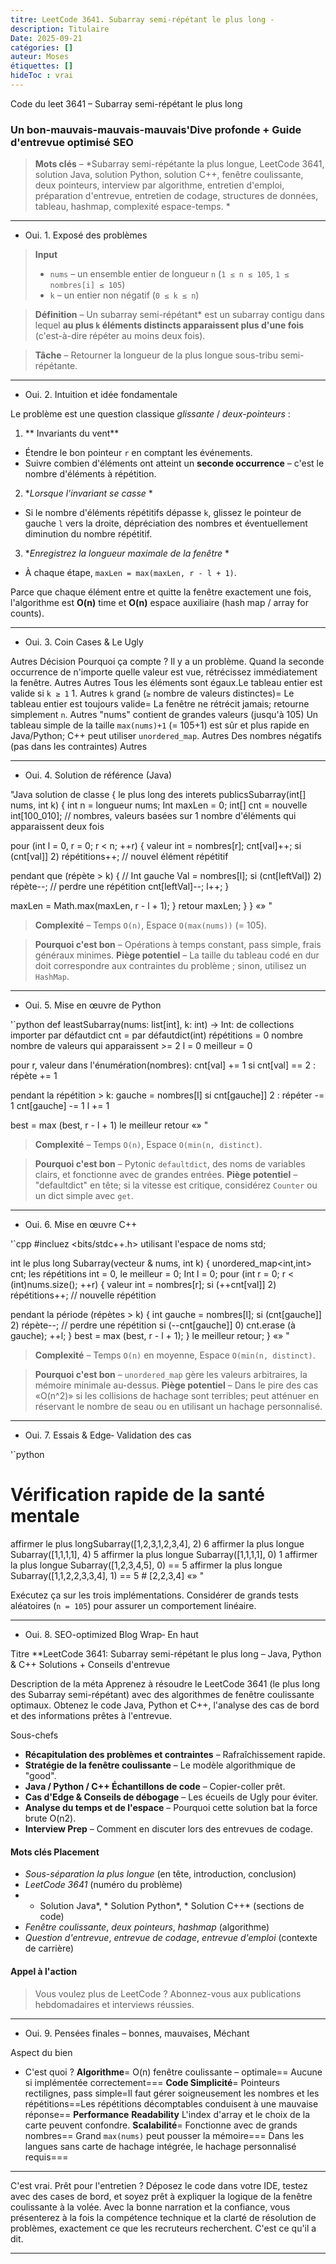 ```yaml
---
titre: LeetCode 3641. Subarray semi-répétant le plus long -
description: Titulaire
Date: 2025-09-21
catégories: []
auteur: Moses
étiquettes: []
hideToc : vrai
---
```

Code du leet 3641 – Subarray semi-répétant le plus long
### Un bon-mauvais-mauvais-mauvais'Dive profonde + Guide d'entrevue optimisé SEO

> **Mots clés** – *Subarray semi-répétante la plus longue, LeetCode 3641, solution Java, solution Python, solution C++, fenêtre coulissante, deux pointeurs, interview par algorithme, entretien d'emploi, préparation d'entrevue, entretien de codage, structures de données, tableau, hashmap, complexité espace-temps. *

---

- Oui. 1. Exposé des problèmes

> **Input**
> * `nums` – un ensemble entier de longueur `n` (`1 ≤ n ≤ 105`, `1 ≤ nombres[i] ≤ 105`)
> * `k` – un entier non négatif (`0 ≤ k ≤ n`)

> **Définition** – Un subarray semi-répétant* est un subarray contigu dans lequel **au plus `k` éléments distincts apparaissent plus d'une fois** (c'est-à-dire répéter au moins deux fois).

> **Tâche** – Retourner la longueur de la plus longue sous-tribu semi-répétante.

---

- Oui. 2. Intuition et idée fondamentale

Le problème est une question classique *glissante* / *deux-pointeurs* :

1. ** Invariants du vent**
* Étendre le bon pointeur `r` en comptant les événements.
* Suivre combien d'éléments ont atteint un **seconde occurrence** – c'est le nombre d'éléments à répétition.

2. **Lorsque l'invariant se casse* *
* Si le nombre d'éléments répétitifs dépasse `k`, glissez le pointeur de gauche `l` vers la droite, dépréciation des nombres et éventuellement diminution du nombre répétitif.

3. **Enregistrez la longueur maximale de la fenêtre* *
* À chaque étape, `maxLen = max(maxLen, r - l + 1)`.

Parce que chaque élément entre et quitte la fenêtre exactement une fois, l'algorithme est **O(n)** time et **O(n)** espace auxiliaire (hash map / array for counts).

---

- Oui. 3. Coin Cases & Le Ugly

Autres Décision Pourquoi ça compte ?
Il y a un problème.
Quand la seconde occurrence de n'importe quelle valeur est vue, rétrécissez immédiatement la fenêtre. Autres
Autres Tous les éléments sont égaux.Le tableau entier est valide si `k ≥ 1` 1. Autres
`k` grand (`≥` nombre de valeurs distinctes)= Le tableau entier est toujours valide= La fenêtre ne rétrécit jamais; retourne simplement `n`. Autres
"nums" contient de grandes valeurs (jusqu'à 105) Un tableau simple de la taille `max(nums)+1` (= 105+1) est sûr et plus rapide en Java/Python; C++ peut utiliser `unordered_map`. Autres
Des nombres négatifs (pas dans les contraintes) Autres

---

- Oui. 4. Solution de référence (Java)

"Java
solution de classe {
le plus long des interets publicsSubarray(int[] nums, int k) {
int n = longueur nums;
Int maxLen = 0;
int[] cnt = nouvelle int[100_010]; // nombres, valeurs basées sur 1
nombre d'éléments qui apparaissent deux fois

pour (int l = 0, r = 0; r < n; ++r) {
valeur int = nombres[r];
cnt[val]++;
si (cnt[val]] 2) répétitions++; // nouvel élément répétitif

pendant que (répète > k) { //
Int gauche Val = nombres[l];
si (cnt[leftVal]) 2) répète--; // perdre une répétition
cnt[leftVal]--;
l++;
}

maxLen = Math.max(maxLen, r - l + 1);
}
retour maxLen;
}
}
«» "

> **Complexité** – Temps `O(n)`, Espace `O(max(nums))` (= 105).

> **Pourquoi c'est bon** – Opérations à temps constant, pass simple, frais généraux minimes.
> **Piège potentiel** – La taille du tableau codé en dur doit correspondre aux contraintes du problème ; sinon, utilisez un `HashMap`.

---

- Oui. 5. Mise en œuvre de Python

'`python
def leastSubarray(nums: list[int], k: int) -> Int:
de collections importer par défautdict
cnt = par défautdict(int)
répétitions = 0 nombre nombre de valeurs qui apparaissent >= 2
l = 0
meilleur = 0

pour r, valeur dans l'énumération(nombres):
cnt[val] += 1
si cnt[val] == 2 :
répète += 1

pendant la répétition > k:
gauche = nombres[l]
si cnt[gauche]] 2 :
répéter -= 1
cnt[gauche] -= 1
l += 1

best = max (best, r - l + 1)
le meilleur retour
«» "

> **Complexité** – Temps `O(n)`, Espace `O(min(n, distinct)`.

> **Pourquoi c'est bon** – Pytonic `defaultdict`, des noms de variables clairs, et fonctionne avec de grandes entrées.
> **Piège potentiel** – "defaultdict" en tête; si la vitesse est critique, considérez `Counter` ou un dict simple avec `get`.

---

- Oui. 6. Mise en œuvre C++

'`cpp
#incluez <bits/stdc++.h>
utilisant l'espace de noms std;

int le plus long Subarray(vecteur <int>& nums, int k) {
unordered_map<int,int> cnt;
les répétitions int = 0, le meilleur = 0;
Int l = 0;
pour (int r = 0; r < (int)nums.size(); ++r) {
valeur int = nombres[r];
si (++cnt[val]] 2) répétitions++; // nouvelle répétition

pendant la période (répètes > k) {
int gauche = nombres[l];
si (cnt[gauche]] 2) répète--; // perdre une répétition
si (--cnt[gauche]] 0) cnt.erase (à gauche);
++l;
}
best = max (best, r - l + 1);
}
le meilleur retour;
}
«» "

> **Complexité** – Temps `O(n)` en moyenne, Espace `O(min(n, distinct)`.

> **Pourquoi c'est bon** – `unordered_map` gère les valeurs arbitraires, la mémoire minimale au-dessus.
> **Piège potentiel** – Dans le pire des cas «O(n^2)» si les collisions de hachage sont terribles; peut atténuer en réservant le nombre de seau ou en utilisant un hachage personnalisé.

---

- Oui. 7. Essais & Edge‐ Validation des cas

'`python
# Vérification rapide de la santé mentale
affirmer le plus longSubarray([1,2,3,1,2,3,4], 2) 6
affirmer la plus longue Subarray([1,1,1,1], 4) 5
affirmer la plus longue Subarray([1,1,1,1], 0) 1
affirmer la plus longue Subarray([1,2,3,4,5], 0) == 5
affirmer la plus longue Subarray([1,1,2,2,3,3,4], 1) == 5 # [2,2,3,4]
«» "

Exécutez ça sur les trois implémentations. Considérer de grands tests aléatoires (`n = 105`) pour assurer un comportement linéaire.

---

- Oui. 8. SEO-optimized Blog Wrap‐ En haut

Titre
**LeetCode 3641: Subarray semi-répétant le plus long – Java, Python & C++ Solutions + Conseils d'entrevue

Description de la méta
Apprenez à résoudre le LeetCode 3641 (le plus long des Subarray semi-répétant) avec des algorithmes de fenêtre coulissante optimaux. Obtenez le code Java, Python et C++, l'analyse des cas de bord et des informations prêtes à l'entrevue.

Sous-chefs

- **Récapitulation des problèmes et contraintes** – Rafraîchissement rapide.
- **Stratégie de la fenêtre coulissante** – Le modèle algorithmique de "good".
- **Java / Python / C++ Échantillons de code** – Copier-coller prêt.
- **Cas d'Edge & Conseils de débogage** – Les écueils de Ugly pour éviter.
- **Analyse du temps et de l'espace** – Pourquoi cette solution bat la force brute O(n2).
- **Interview Prep** – Comment en discuter lors des entrevues de codage.

#### Mots clés Placement
- *Sous-séparation la plus longue* (en tête, introduction, conclusion)
- *LeetCode 3641* (numéro du problème)
- * Solution Java*, * Solution Python*, * Solution C++* (sections de code)
- *Fenêtre coulissante*, *deux pointeurs*, *hashmap* (algorithme)
- *Question d'entrevue*, *entrevue de codage*, *entrevue d'emploi* (contexte de carrière)

#### Appel à l'action
> Vous voulez plus de LeetCode ? Abonnez-vous aux publications hebdomadaires et interviews réussies.

---

- Oui. 9. Pensées finales – bonnes, mauvaises, Méchant

Aspect du bien
- C'est quoi ?
**Algorithme**= O(n) fenêtre coulissante – optimale== Aucune si implémentée correctement===
**Code Simplicité**= Pointeurs rectilignes, pass simple=Il faut gérer soigneusement les nombres et les répétitions==Les répétitions décomptables conduisent à une mauvaise réponse==
**Performance**
**Readability** L'index d'array et le choix de la carte peuvent confondre.
**Scalabilité**= Fonctionne avec de grands nombres== Grand `max(nums)` peut pousser la mémoire=== Dans les langues sans carte de hachage intégrée, le hachage personnalisé requis===

---

C'est vrai. Prêt pour l'entretien ?
Déposez le code dans votre IDE, testez avec des cases de bord, et soyez prêt à expliquer la logique de la fenêtre coulissante à la volée. Avec la bonne narration et la confiance, vous présenterez à la fois la compétence technique et la clarté de résolution de problèmes, exactement ce que les recruteurs recherchent. C'est ce qu'il a dit.

---
